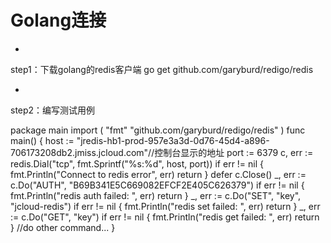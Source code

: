 # **Golang连接**

* 
step1：下载golang的redis客户端
go get github.com/garyburd/redigo/redis

* 
step2：编写测试用例

package main
import (
"fmt"
"github.com/garyburd/redigo/redis"
)
func main() {
host := "jredis-hb1-prod-957e3a3d-0d76-45d4-a896-706173208db2.jmiss.jcloud.com"//控制台显示的地址
port := 6379
c, err := redis.Dial("tcp", fmt.Sprintf("%s:%d", host, port))
if err != nil {
fmt.Println("Connect to redis error", err)
return
}
defer c.Close()
_, err := c.Do("AUTH", "B69B341E5C669082EFCF2E405C626379")
if err != nil {
fmt.Println("redis auth failed: ", err)
return
}
_, err := c.Do("SET", "key", "jcloud-redis")
if err != nil {
fmt.Println("redis set failed: ", err)
return
}
_, err := c.Do("GET", "key")
if err != nil {
fmt.Println("redis get failed: ", err)
return
}
//do other command...
}